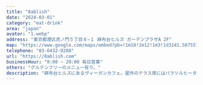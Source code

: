 ```yaml
---
title: "8ablish"
date: "2024-03-01"
category: "eat-drink"
area: "japan"
avator: "1.webp"
address: "東京都港区虎ノ門５丁目８−１ 麻布台ヒルズ ガーデンプラザA 2F"
map: "https://www.google.com/maps/embed?pb=!1m18!1m12!1m3!1d3241.587557429649!2d139.740892712074!3d35.66253203088553!2m3!1f0!2f0!3f0!3m2!1i1024!2i768!4f13.1!3m3!1m2!1s0x60188b0dcd3a8cb3%3A0xb6e51103425aeeaa!2s8ablish!5e0!3m2!1sja!2sus!4v1709298206935!5m2!1sja!2sus"
telephone: "03-6432-0288"
url: "https://8ablish.com"
businessHour: "8:00 ~ 20:00 毎日営業"
others: "グルテンフリーのメニュー有り。"
description: "麻布台ヒルズにあるヴィーガンカフェ。屋外のテラス席にはパラソルヒーター完備。各席にブランケットも用意されているので、季節を問わずオープンテラス席で寛ぎの時間を過ごせます。"
---
```

